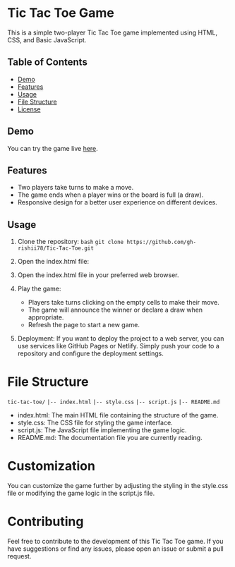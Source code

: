 # Tic Tac Toe Game

This is a simple two-player Tic Tac Toe game implemented using HTML, CSS, and Basic JavaScript.

## Table of Contents

- [Demo](#demo)
- [Features](#features)
- [Usage](#usage)
- [File Structure](#file-structure)
- [License](#license)

## Demo

You can try the game live [here](https://gh-rishii78.github.io/Tic-Tac-Toe/).

## Features

- Two players take turns to make a move.
- The game ends when a player wins or the board is full (a draw).
- Responsive design for a better user experience on different devices.

## Usage

1. Clone the repository:
```bash```
```git clone https://github.com/gh-rishii78/Tic-Tac-Toe.git```

2. Open the index.html file:
3. Open the index.html file in your preferred web browser.
4. Play the game:
    - Players take turns clicking on the empty cells to make their move.
    - The game will announce the winner or declare a draw when appropriate.
    - Refresh the page to start a new game.
5. Deployment:
    If you want to deploy the project to a web server, you can use services like GitHub Pages or Netlify. Simply push your code to a repository and configure the deployment settings.

# File Structure

```tic-tac-toe/```
```|-- index.html```
```|-- style.css```
```|-- script.js```
```|-- README.md```

 - index.html: The main HTML file containing the structure of the game.
 - style.css: The CSS file for styling the game interface.
 - script.js: The JavaScript file implementing the game logic.
 - README.md: The documentation file you are currently reading.

# Customization
You can customize the game further by adjusting the styling in the style.css file or modifying the game logic in the script.js file.

# Contributing
Feel free to contribute to the development of this Tic Tac Toe game. If you have suggestions or find any issues, please open an issue or submit a pull request.
